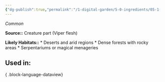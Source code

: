 ```yaml
---
{"dg-publish":true,"permalink":"/1-digital-garden/5-0-ingredients/05-1-creatures/powdered-vipers-flesh/","tags":["ingredient","common"]}
---
```


*Common*

**Source::** Creature part (Viper flesh)

**Likely Habitats::** * Deserts and arid regions * Dense forests with rocky areas * Serpentariums or magical menageries

## Used in:


{ .block-language-dataview}

